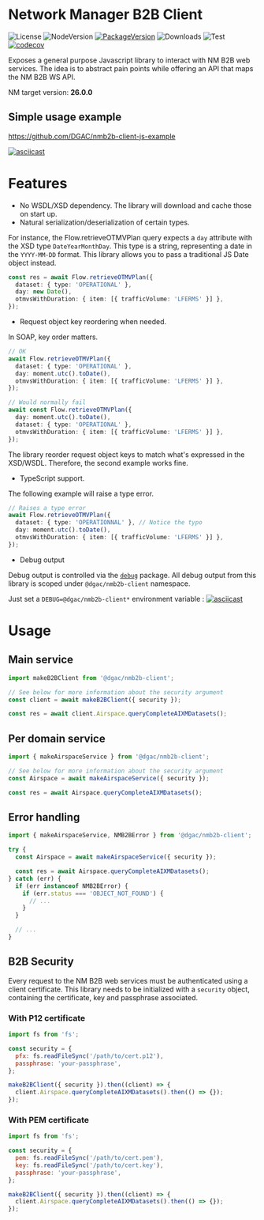 # Network Manager B2B Client

![License](https://img.shields.io/npm/l/@dgac/nmb2b-client.svg)
![NodeVersion](https://img.shields.io/node/v/@dgac/nmb2b-client.svg)
[![PackageVersion](https://img.shields.io/npm/v/@dgac/nmb2b-client.svg)](https://npmjs.com/package/@dgac/nmb2b-client)
![Downloads](https://img.shields.io/npm/dm/@dgac/nmb2b-client)
![Test](https://github.com/DGAC/nmb2b-client-js/workflows/Build,%20test,%20publish/badge.svg?branch=master)
[![codecov](https://codecov.io/gh/DGAC/nmb2b-client-js/branch/master/graph/badge.svg)](https://codecov.io/gh/DGAC/nmb2b-client-js)

Exposes a general purpose Javascript library to interact with NM B2B web services. The idea is to abstract pain points while offering an API that maps the NM B2B WS API.

NM target version: **26.0.0**

## Simple usage example

https://github.com/DGAC/nmb2b-client-js-example

[![asciicast](https://asciinema.org/a/Q3pPaXOVF3646JufOipA9bpUX.svg)](https://asciinema.org/a/Q3pPaXOVF3646JufOipA9bpUX)

# Features

- No WSDL/XSD dependency. The library will download and cache those on start up.
- Natural serialization/deserialization of certain types.

For instance, the Flow.retrieveOTMVPlan query expects a `day` attribute with the XSD type `DateYearMonthDay`. This type is a string, representing a date in the `YYYY-MM-DD` format. This library allows you to pass a traditional JS Date object instead.

```typescript
const res = await Flow.retrieveOTMVPlan({
  dataset: { type: 'OPERATIONAL' },
  day: new Date(),
  otmvsWithDuration: { item: [{ trafficVolume: 'LFERMS' }] },
});
```

- Request object key reordering when needed.

In SOAP, key order matters.

```typescript
// OK
await Flow.retrieveOTMVPlan({
  dataset: { type: 'OPERATIONAL' },
  day: moment.utc().toDate(),
  otmvsWithDuration: { item: [{ trafficVolume: 'LFERMS' }] },
});

// Would normally fail
await const Flow.retrieveOTMVPlan({
  day: moment.utc().toDate(),
  dataset: { type: 'OPERATIONAL' },
  otmvsWithDuration: { item: [{ trafficVolume: 'LFERMS' }] },
});
```

The library reorder request object keys to match what's expressed in the XSD/WSDL. Therefore, the second example works fine.

- TypeScript support.

The following example will raise a type error.

```typescript
// Raises a type error
await Flow.retrieveOTMVPlan({
  dataset: { type: 'OPERATIONNAL' }, // Notice the typo
  day: moment.utc().toDate(),
  otmvsWithDuration: { item: [{ trafficVolume: 'LFERMS' }] },
});
```

- Debug output

Debug output is controlled via the [`debug`](https://npmjs.com/package/debug) package. All debug output from this library is scoped under `@dgac/nmb2b-client` namespace.

Just set a `DEBUG=@dgac/nmb2b-client*` environment variable :
[![asciicast](https://asciinema.org/a/xWovjkKlkqePBolRl3OqAFBi8.svg)](https://asciinema.org/a/xWovjkKlkqePBolRl3OqAFBi8)

# Usage

## Main service

```typescript
import makeB2BClient from '@dgac/nmb2b-client';

// See below for more information about the security argument
const client = await makeB2BClient({ security });

const res = await client.Airspace.queryCompleteAIXMDatasets();
```

## Per domain service

```typescript
import { makeAirspaceService } from '@dgac/nmb2b-client';

// See below for more information about the security argument
const Airspace = await makeAirspaceService({ security });

const res = await Airspace.queryCompleteAIXMDatasets();
```

## Error handling

```typescript
import { makeAirspaceService, NMB2BError } from '@dgac/nmb2b-client';

try {
  const Airspace = await makeAirspaceService({ security });

  const res = await Airspace.queryCompleteAIXMDatasets();
} catch (err) {
  if (err instanceof NMB2BError) {
    if (err.status === 'OBJECT_NOT_FOUND') {
      // ...
    }
  }

  // ...
}
```

## B2B Security

Every request to the NM B2B web services must be authenticated using a client certificate. This library needs to be initialized with a `security` object, containing the certificate, key and passphrase associated.

### With P12 certificate

```javascript
import fs from 'fs';

const security = {
  pfx: fs.readFileSync('/path/to/cert.p12'),
  passphrase: 'your-passphrase',
};

makeB2BClient({ security }).then((client) => {
  client.Airspace.queryCompleteAIXMDatasets().then(() => {});
});
```

### With PEM certificate

```javascript
import fs from 'fs';

const security = {
  pem: fs.readFileSync('/path/to/cert.pem'),
  key: fs.readFileSync('/path/to/cert.key'),
  passphrase: 'your-passphrase',
};

makeB2BClient({ security }).then((client) => {
  client.Airspace.queryCompleteAIXMDatasets().then(() => {});
});
```